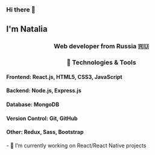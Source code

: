 ### Hi there 👋

## I'm Natalia
<h3 align="center">Web developer from Russia 🇷🇺</h3>
<h3 align="center">🔧 Technologies & Tools</h3>
<h4>Frontend: React.js, HTML5, CSS3, JavaScript </h4>
<h4>Backend: Node.js, Express.js</h4>
<h4>Database: MongoDB</h4>
<h4>Version Control: Git, GitHub</h4>
<h4>Other: Redux, Sass, Bootstrap</h4>
- 🔭 I’m currently working on React/React Native projects
